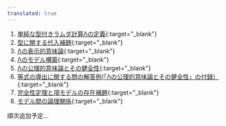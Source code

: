 ```yaml
---
translated: true
---
```

1. [単純な型付きラムダ計算Λの定義](https://youtu.be/uDAEaoNHHOM){:target="_blank"} 
2. [型に関する代入補題](https://youtu.be/zWD6TOWKLeM){:target="_blank"} 
3. [Λの表示的意味論](https://youtu.be/Mk4qeErWu3E){:target="_blank"} 
4. [Λのモデル構築](https://youtu.be/VIpNzEDyRFs){:target="_blank"} 
5. [Λの公理的意味論とその健全性](https://youtu.be/D6j35WvrD7U){:target="_blank"} 
6. [等式の導出に関する問の解答例(「Λの公理的意味論とその健全性」の付録）](https://youtu.be/dS575igdaJs){:target="_blank"} 
7. [完全性定理と項モデルの存在補題](https://youtu.be/5Pwk3GTaxlk){:target="_blank"} 
8. [モデル間の論理関係](https://youtu.be/3jSsHXS1Kso){:target="_blank"} 

順次追加予定…
